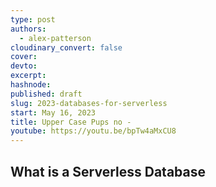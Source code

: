 ```yaml
---
type: post
authors:
  - alex-patterson
cloudinary_convert: false
cover:
devto:
excerpt:
hashnode:
published: draft
slug: 2023-databases-for-serverless
start: May 16, 2023
title: Upper Case Pups no - 
youtube: https://youtu.be/bpTw4aMxCU8
---
```


## What is a Serverless Database
